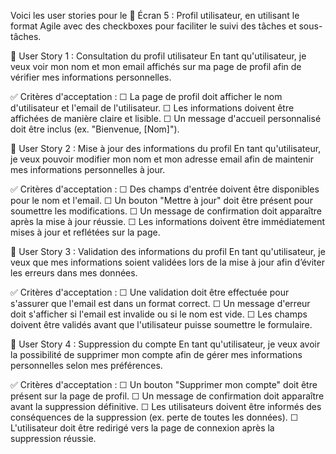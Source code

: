 Voici les user stories pour le 👤 Écran 5 : Profil utilisateur, en utilisant le format Agile avec des checkboxes pour faciliter le suivi des tâches et sous-tâches.

👤 User Story 1 : Consultation du profil utilisateur
En tant qu'utilisateur, je veux voir mon nom et mon email affichés sur ma page de profil afin de vérifier mes informations personnelles.

✅ Critères d'acceptation :
☐ La page de profil doit afficher le nom d'utilisateur et l'email de l'utilisateur.
☐ Les informations doivent être affichées de manière claire et lisible.
☐ Un message d'accueil personnalisé doit être inclus (ex. "Bienvenue, [Nom]").

👤 User Story 2 : Mise à jour des informations du profil
En tant qu'utilisateur, je veux pouvoir modifier mon nom et mon adresse email afin de maintenir mes informations personnelles à jour.

✅ Critères d'acceptation :
☐ Des champs d'entrée doivent être disponibles pour le nom et l'email.
☐ Un bouton "Mettre à jour" doit être présent pour soumettre les modifications.
☐ Un message de confirmation doit apparaître après la mise à jour réussie.
☐ Les informations doivent être immédiatement mises à jour et reflétées sur la page.

👤 User Story 3 : Validation des informations du profil
En tant qu'utilisateur, je veux que mes informations soient validées lors de la mise à jour afin d’éviter les erreurs dans mes données.

✅ Critères d'acceptation :
☐ Une validation doit être effectuée pour s'assurer que l'email est dans un format correct.
☐ Un message d'erreur doit s'afficher si l'email est invalide ou si le nom est vide.
☐ Les champs doivent être validés avant que l'utilisateur puisse soumettre le formulaire.

👤 User Story 4 : Suppression du compte
En tant qu'utilisateur, je veux avoir la possibilité de supprimer mon compte afin de gérer mes informations personnelles selon mes préférences.

✅ Critères d'acceptation :
☐ Un bouton "Supprimer mon compte" doit être présent sur la page de profil.
☐ Un message de confirmation doit apparaître avant la suppression définitive.
☐ Les utilisateurs doivent être informés des conséquences de la suppression (ex. perte de toutes les données).
☐ L'utilisateur doit être redirigé vers la page de connexion après la suppression réussie.
